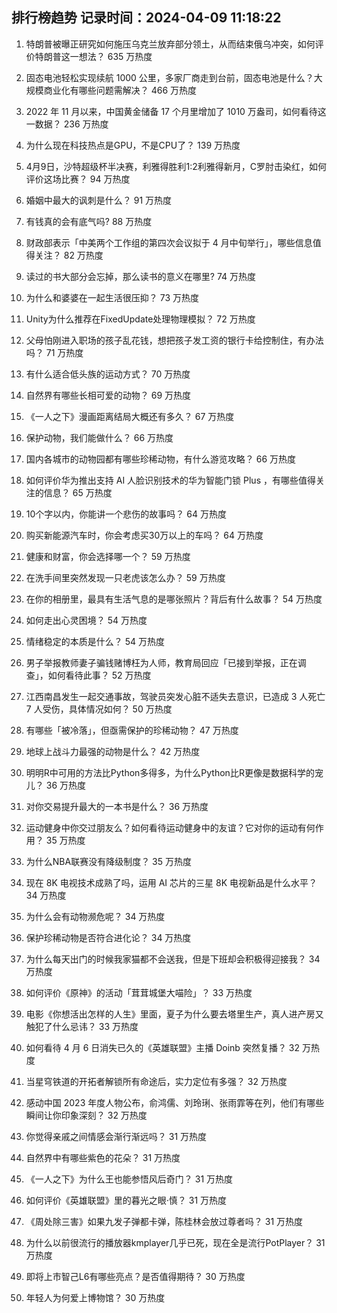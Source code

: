 
## 排行榜趋势 记录时间：2024-04-09 11:18:22
  
  1. 特朗普被曝正研究如何施压乌克兰放弃部分领土，从而结束俄乌冲突，如何评价特朗普这一想法？ 635 万热度
    
  2. 固态电池轻松实现续航 1000 公里，多家厂商走到台前，固态电池是什么？大规模商业化有哪些问题需解决？ 466 万热度
    
  3. 2022 年 11 月以来，中国黄金储备 17 个月里增加了 1010 万盎司，如何看待这一数据？ 236 万热度
    
  4. 为什么现在科技热点是GPU，不是CPU了？ 139 万热度
    
  5. 4月9日，沙特超级杯半决赛，利雅得胜利1:2利雅得新月，C罗肘击染红，如何评价这场比赛？ 94 万热度
    
  6. 婚姻中最大的讽刺是什么？ 91 万热度
    
  7. 有钱真的会有底气吗? 88 万热度
    
  8. 财政部表示「中美两个工作组的第四次会议拟于 4 月中旬举行」，哪些信息值得关注？ 82 万热度
    
  9. 读过的书大部分会忘掉，那么读书的意义在哪里? 74 万热度
    
  10. 为什么和婆婆在一起生活很压抑？ 73 万热度
    
  11. Unity为什么推荐在FixedUpdate处理物理模拟？ 72 万热度
    
  12. 父母怕刚进入职场的孩子乱花钱，想把孩子发工资的银行卡给控制住，有办法吗？ 71 万热度
    
  13. 有什么适合低头族的运动方式？ 70 万热度
    
  14. 自然界有哪些长相可爱的动物？ 69 万热度
    
  15. 《一人之下》漫画距离结局大概还有多久？ 67 万热度
    
  16. 保护动物，我们能做什么？ 66 万热度
    
  17. 国内各城市的动物园都有哪些珍稀动物，有什么游览攻略？ 66 万热度
    
  18. 如何评价华为推出支持 AI 人脸识别技术的华为智能门锁 Plus ，有哪些值得关注的信息？ 65 万热度
    
  19. 10个字以内，你能讲一个悲伤的故事吗？ 64 万热度
    
  20. 购买新能源汽车时，你会考虑买30万以上的车吗？ 64 万热度
    
  21. 健康和财富，你会选择哪一个？ 59 万热度
    
  22. 在洗手间里突然发现一只老虎该怎么办？ 59 万热度
    
  23. 在你的相册里，最具有生活气息的是哪张照片？背后有什么故事？ 54 万热度
    
  24. 如何走出心灵困境？ 54 万热度
    
  25. 情绪稳定的本质是什么？ 54 万热度
    
  26. 男子举报教师妻子骗钱赌博枉为人师，教育局回应「已接到举报，正在调查」，如何看待此事？ 52 万热度
    
  27. 江西南昌发生一起交通事故，驾驶员突发心脏不适失去意识，已造成 3 人死亡 7 人受伤，具体情况如何？ 50 万热度
    
  28. 有哪些「被冷落」，但亟需保护的珍稀动物？ 47 万热度
    
  29. 地球上战斗力最强的动物是什么？ 42 万热度
    
  30. 明明R中可用的方法比Python多得多，为什么Python比R更像是数据科学的宠儿？ 36 万热度
    
  31. 对你交易提升最大的一本书是什么？ 36 万热度
    
  32. 运动健身中你交过朋友么？如何看待运动健身中的友谊？它对你的运动有何作用？ 35 万热度
    
  33. 为什么NBA联赛没有降级制度？ 35 万热度
    
  34. 现在 8K 电视技术成熟了吗，运用 AI 芯片的三星 8K 电视新品是什么水平？ 34 万热度
    
  35. 为什么会有动物濒危呢？ 34 万热度
    
  36. 保护珍稀动物是否符合进化论？ 34 万热度
    
  37. 为什么每天出门的时候我家猫都不会送我，但是下班却会积极得迎接我？ 34 万热度
    
  38. 如何评价《原神》的活动「茸茸城堡大喵险」？ 33 万热度
    
  39. 电影《你想活出怎样的人生》里面，夏子为什么要去塔里生产，真人进产房又触犯了什么忌讳？ 33 万热度
    
  40. 如何看待 4 月 6 日消失已久的《英雄联盟》主播 Doinb 突然复播？ 32 万热度
    
  41. 当星穹铁道的开拓者解锁所有命途后，实力定位有多强？ 32 万热度
    
  42. 感动中国 2023 年度人物公布，俞鸿儒、刘玲琍、张雨霏等在列，他们有哪些瞬间让你印象深刻？ 32 万热度
    
  43. 你觉得亲戚之间情感会渐行渐远吗？ 31 万热度
    
  44. 自然界中有哪些紫色的花朵？ 31 万热度
    
  45. 《一人之下》为什么王也能参悟风后奇门？ 31 万热度
    
  46. 如何评价《英雄联盟》里的暮光之眼·慎？ 31 万热度
    
  47. 《周处除三害》如果九发子弹都卡弹，陈桂林会放过尊者吗？ 31 万热度
    
  48. 为什么以前很流行的播放器kmplayer几乎已死，现在全是流行PotPlayer？ 31 万热度
    
  49. 即将上市智己L6有哪些亮点？是否值得期待？ 30 万热度
    
  50. 年轻人为何爱上博物馆？ 30 万热度
    